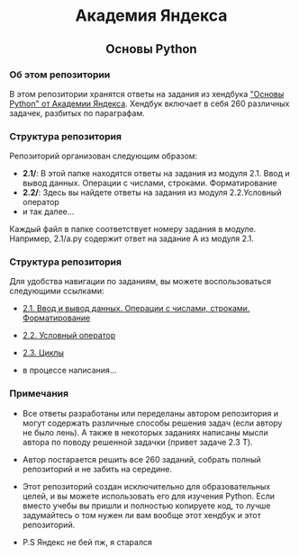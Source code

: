 <h1 align="center">Академия Яндекса</h1>

<h2 align="center">Основы Python</h2>

<h3>Об этом репозитории</h3>

В этом репозитории хранятся ответы на задания из хендбука ["Основы Python" от Академии Яндекса](https://academy.yandex.ru/handbook/python). Хендбук включает в себя 260 различных задачек, разбитых по параграфам.

<h3>Структура репозитория</h3>

Репозиторий организован следующим образом:

* **2.1/**: В этой папке находятся ответы на задания из модуля 2.1. Ввод и вывод данных. Операции с числами, строками. Форматирование
* **2.2/**: Здесь вы найдете ответы на задания из модуля 2.2.Условный оператор
* и так далее...

Каждый файл в папке соответствует номеру задания в модуле. Например, 2.1/a.py содержит ответ на задание A из модуля 2.1.

<h3>Структура репозитория</h3>

Для удобства навигации по заданиям, вы можете воспользоваться следующими ссылками:

* [2.1. Ввод и вывод данных. Операции с числами, строками. Форматирование](https://github.com/OGGureCC/academy-yandex-python/tree/main/2.1)

* [2.2. Условный оператор](https://github.com/OGGureCC/academy-yandex-python/tree/main/2.2)

* [2.3. Циклы](https://github.com/OGGureCC/academy-yandex-python/tree/main/2.3)

* в процессе написания...

<h3>Примечания</h3>

* Все ответы разработаны или переделаны автором репозитория и могут содержать различные способы решения задач (если автору не было лень). А также в некоторых заданиях написаны мысли автора по поводу решенной задачки (привет задаче 2.3 T).

* Автор постарается решить все 260 заданий, собрать полный репозиторий и не забить на середине.

* Этот репозиторий создан исключительно для образовательных целей, и вы можете использовать его для изучения Python. Если вместо учебы вы пришли и полностью копируете код, то лучше задумайтесь о том нужен ли вам вообще этот хендбук и этот репозиторий.

* P.S Яндекс не бей пж, я старался